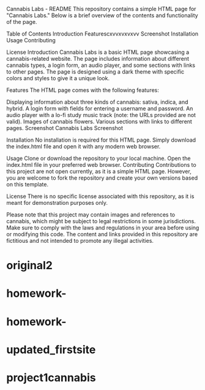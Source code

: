 Cannabis Labs - README
This repository contains a simple HTML page for "Cannabis Labs." Below is a brief overview of the contents and functionality of the page.

Table of Contents
Introduction
Featurescxvvxvxvxvv
Screenshot
Installation
Usage
Contributing

License
Introduction
Cannabis Labs is a basic HTML page showcasing a cannabis-related website. The page includes information about different cannabis types, a login form, an audio player, and some sections with links to other pages. The page is designed using a dark theme with specific colors and styles to give it a unique look.

Features
The HTML page comes with the following features:

Displaying information about three kinds of cannabis: sativa, indica, and hybrid.
A login form with fields for entering a username and password.
An audio player with a lo-fi study music track (note: the URLs provided are not valid).
Images of cannabis flowers.
Various sections with links to different pages.
Screenshot
Cannabis Labs Screenshot

Installation
No installation is required for this HTML page. Simply download the index.html file and open it with any modern web browser.

Usage
Clone or download the repository to your local machine.
Open the index.html file in your preferred web browser.
Contributing
Contributions to this project are not open currently, as it is a simple HTML page. However, you are welcome to fork the repository and create your own versions based on this template.

License
There is no specific license associated with this repository, as it is meant for demonstration purposes only.

Please note that this project may contain images and references to cannabis, which might be subject to legal restrictions in some jurisdictions. Make sure to comply with the laws and regulations in your area before using or modifying this code. The content and links provided in this repository are fictitious and not intended to promote any illegal activities.
# original2
# homework-
# homework-
# updated_firstsite
# project1cannabis
